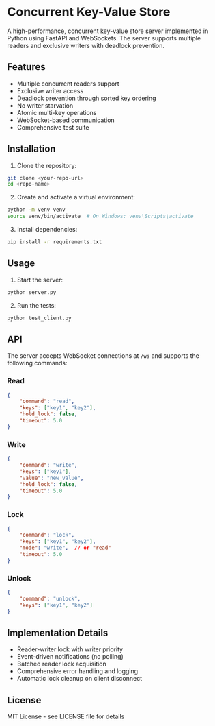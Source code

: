 # Concurrent Key-Value Store

A high-performance, concurrent key-value store server implemented in Python using FastAPI and WebSockets. The server supports multiple readers and exclusive writers with deadlock prevention.

## Features

- Multiple concurrent readers support
- Exclusive writer access
- Deadlock prevention through sorted key ordering
- No writer starvation
- Atomic multi-key operations
- WebSocket-based communication
- Comprehensive test suite

## Installation

1. Clone the repository:
```bash
git clone <your-repo-url>
cd <repo-name>
```

2. Create and activate a virtual environment:
```bash
python -m venv venv
source venv/bin/activate  # On Windows: venv\Scripts\activate
```

3. Install dependencies:
```bash
pip install -r requirements.txt
```

## Usage

1. Start the server:
```bash
python server.py
```

2. Run the tests:
```bash
python test_client.py
```

## API

The server accepts WebSocket connections at `/ws` and supports the following commands:

### Read
```json
{
    "command": "read",
    "keys": ["key1", "key2"],
    "hold_lock": false,
    "timeout": 5.0
}
```

### Write
```json
{
    "command": "write",
    "keys": ["key1"],
    "value": "new_value",
    "hold_lock": false,
    "timeout": 5.0
}
```

### Lock
```json
{
    "command": "lock",
    "keys": ["key1", "key2"],
    "mode": "write",  // or "read"
    "timeout": 5.0
}
```

### Unlock
```json
{
    "command": "unlock",
    "keys": ["key1", "key2"]
}
```

## Implementation Details

- Reader-writer lock with writer priority
- Event-driven notifications (no polling)
- Batched reader lock acquisition
- Comprehensive error handling and logging
- Automatic lock cleanup on client disconnect

## License

MIT License - see LICENSE file for details
